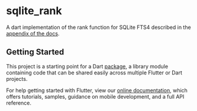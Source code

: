 # sqlite_rank

A dart implementation of the rank function for SQLite FTS4 described in the [appendix of the docs](https://www.sqlite.org/fts3.html#appendix_a). 

## Getting Started

This project is a starting point for a Dart
[package](https://flutter.io/developing-packages/),
a library module containing code that can be shared easily across
multiple Flutter or Dart projects.

For help getting started with Flutter, view our 
[online documentation](https://flutter.io/docs), which offers tutorials, 
samples, guidance on mobile development, and a full API reference.
